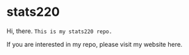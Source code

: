 # stats220
Hi, there. `This is my stats220 repo.`

If you are interested in my repo, please visit my website here.
